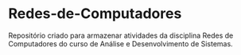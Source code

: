# Redes-de-Computadores
Repositório criado para armazenar atividades da disciplina Redes de Computadores do curso de Análise e Desenvolvimento de Sistemas.
